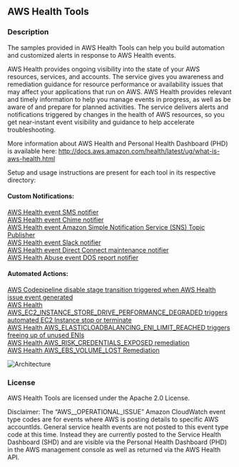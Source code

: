 ## AWS Health Tools 

### Description
The samples provided in AWS Health Tools can help you build automation and customized alerts in response to AWS Health events.

AWS Health provides ongoing visibility into the state of your AWS resources, services, and accounts. The service gives you awareness and remediation guidance for resource performance or availability issues that may affect your applications that run on AWS. AWS Health provides relevant and timely information to help you manage events in progress, as well as be aware of and prepare for planned activities. The service delivers alerts and notifications triggered by changes in the health of AWS resources, so you get near-instant event visibility and guidance to help accelerate troubleshooting. 

More information about AWS Health and Personal Health Dashboard (PHD) is available here: http://docs.aws.amazon.com/health/latest/ug/what-is-aws-health.html

Setup and usage instructions are present for each tool in its respective directory: <br />

#### Custom Notifications:
[AWS Health event SMS notifier](sms-notifier/) <br />
[AWS Health event Chime notifier](chime-notifier/) <br />
[AWS Health event Amazon Simple Notification Service (SNS) Topic Publisher](sns-topic-publisher/) <br />
[AWS Health event Slack notifier](slack-notifier/) <br />
[AWS Health event Direct Connect maintenance notifier](dx-maintenance-notifier/) <br />
[AWS Health Abuse event DOS report notifier](dos-report-notifier/) <br />

#### Automated Actions:
[AWS Codepipeline disable stage transition triggered when AWS Health issue event generated](automated-actions/AWS_Codepipeline_Disable_Stage_Transition/) <br />
[AWS Health AWS_EC2_INSTANCE_STORE_DRIVE_PERFORMANCE_DEGRADED triggers automated EC2 Instance stop or terminate](automated-actions/AWS_EC2_INSTANCE_STORE_DRIVE_PERFORMANCE_DEGRADED/) <br />
[AWS Health AWS_ELASTICLOADBALANCING_ENI_LIMIT_REACHED triggers freeing up of unused ENIs](automated-actions/AWS_ELASTICLOADBALANCING_ENI_LIMIT_REACHED/) <br />
[AWS Health AWS_RISK_CREDENTIALS_EXPOSED remediation](automated-actions/AWS_RISK_CREDENTIALS_EXPOSED/) <br />
[AWS Health AWS_EBS_VOLUME_LOST Remediation](automated-actions/AWS_EBS_VOLUME_LOST/) <br />

![Architecture](images/AWSHealthToolsArchitecture.jpg)

### License
AWS Health Tools are licensed under the Apache 2.0 License.

Disclaimer: The “AWS_<serviceName>_OPERATIONAL_ISSUE” Amazon CloudWatch event type codes are for events where AWS is posting details to specific AWS accountIds. General service health events are not posted to this event type code at this time. Instead they are currently posted to the Service Health Dashboard (SHD) and are visible via the Personal Health Dashboard (PHD) in the AWS management console as well as returned via the AWS Health API.
